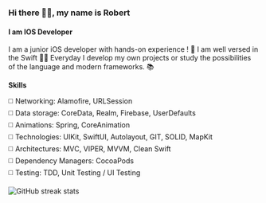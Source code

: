 ### Hi there ✋🏼, my name is Robert
#### I am IOS Developer

I am a junior iOS developer with hands-on experience ! 🐸
I am well versed in the Swift ✌🏻
Everyday I develop my own projects or study the possibilities of the language and modern frameworks. 📚

**Skills** 

◻️ Networking: Alamofire, URLSession \
◻️ Data storage: CoreData, Realm, Firebase, UserDefaults \
◻️ Animations: Spring, CoreAnimation \
◻️ Technologies: UIKit, SwiftUI, Autolayout, GIT, SOLID, MapKit \
◻️ Architectures: MVС, VIPER, MVVM, Clean Swift\
◻️ Dependency Managers: CocoaPods \
◻️ Testing: TDD, Unit Testing / UI Testing 



![GitHub streak stats](https://github-readme-streak-stats.herokuapp.com/?user=Frankxz)  
